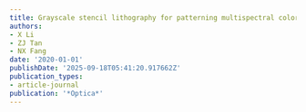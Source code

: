 ```yaml
---
title: Grayscale stencil lithography for patterning multispectral color filters
authors:
- X Li
- ZJ Tan
- NX Fang
date: '2020-01-01'
publishDate: '2025-09-18T05:41:20.917662Z'
publication_types:
- article-journal
publication: '*Optica*'
---
```

